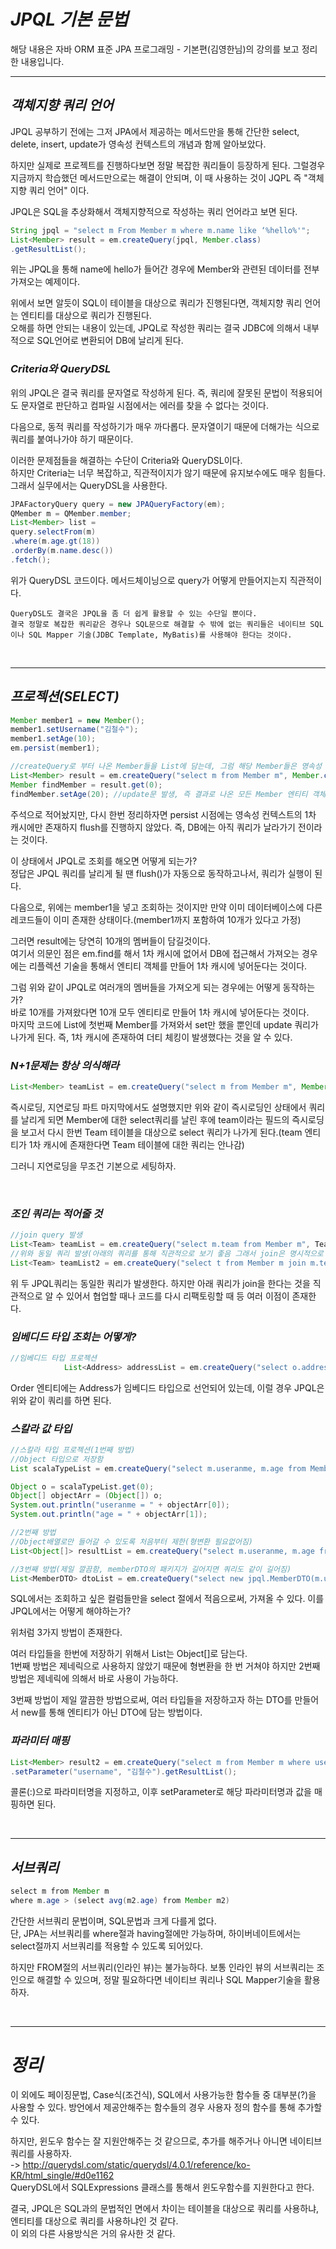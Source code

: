 # **_JPQL 기본 문법_**

해당 내용은 자바 ORM 표준 JPA 프로그래밍 - 기본편(김영한님)의 강의를 보고 정리한 내용입니다.

---

## **_객체지향 쿼리 언어_**

JPQL 공부하기 전에는 그저 JPA에서 제공하는 메서드만을 통해 간단한 select, delete, insert, update가 영속성 컨텍스트의 개념과 함께 알아보았다.

하지만 실제로 프로젝트를 진행하다보면 정말 복잡한 쿼리들이 등장하게 된다. 그럴경우 지금까지 학습했던 메서드만으로는 해결이 안되며, 이 때 사용하는 것이 JQPL 즉 "객체지향 쿼리 언어" 이다.

JPQL은 SQL을 추상화해서 객체지향적으로 작성하는 쿼리 언어라고 보면 된다.

```java
String jpql = "select m From Member m where m.name like ‘%hello%'";
List<Member> result = em.createQuery(jpql, Member.class)
.getResultList();
```

위는 JPQL을 통해 name에 hello가 들어간 경우에 Member와 관련된 데이터를 전부 가져오는 예제이다.

위에서 보면 알듯이 SQL이 테이블을 대상으로 쿼리가 진행된다면, 객체지향 쿼리 언어는 엔티티를 대상으로 쿼리가 진행된다.  
오해를 하면 안되는 내용이 있는데, JPQL로 작성한 쿼리는 결국 JDBC에 의해서 내부적으로 SQL언어로 변환되어 DB에 날리게 된다.

### **_Criteria와 QueryDSL_**

위의 JPQL은 결국 쿼리를 문자열로 작성하게 된다. 즉, 쿼리에 잘못된 문법이 적용되어도 문자열로 판단하고 컴파일 시점에서는 에러를 찾을 수 없다는 것이다.

다음으로, 동적 쿼리를 작성하기가 매우 까다롭다. 문자열이기 때문에 더해가는 식으로 쿼리를 붙여나가야 하기 때문이다.

이러한 문제점들을 해결하는 수단이 Criteria와 QueryDSL이다.  
하지만 Criteria는 너무 복잡하고, 직관적이지가 않기 때문에 유지보수에도 매우 힘들다. 그래서 실무에서는 QueryDSL을 사용한다.

```java
JPAFactoryQuery query = new JPAQueryFactory(em);
QMember m = QMember.member;
List<Member> list =
query.selectFrom(m)
.where(m.age.gt(18))
.orderBy(m.name.desc())
.fetch();
```

위가 QueryDSL 코드이다. 메서드체이닝으로 query가 어떻게 만들어지는지 직관적이다.

```
QueryDSL도 결국은 JPQL을 좀 더 쉽게 활용할 수 있는 수단일 뿐이다.
결국 정말로 복잡한 쿼리같은 경우나 SQL문으로 해결할 수 밖에 없는 쿼리들은 네이티브 SQL이나 SQL Mapper 기술(JDBC Template, MyBatis)를 사용해야 한다는 것이다.
```

</br>

---

## **_프로젝션(SELECT)_**

```java
Member member1 = new Member();
member1.setUsername("김철수");
member1.setAge(10);
em.persist(member1);

//createQuery로 부터 나온 Member들을 List에 담는데, 그럼 해당 Member들은 영속성 컨텍스트에 관리가 될까?
List<Member> result = em.createQuery("select m from Member m", Member.class).getResultList();
Member findMember = result.get(0);
findMember.setAge(20); //update문 발생, 즉 결과로 나온 모든 Member 엔티티 객체들은 전부 영속성 컨텍스트에 관리 됨

```

주석으로 적어놨지만, 다시 한번 정리하자면 persist 시점에는 영속성 컨텍스트의 1차 캐시에만 존재하지 flush를 진행하지 않았다. 즉, DB에는 아직 쿼리가 날라가기 전이라는 것이다.

이 상태에서 JPQL로 조회를 해오면 어떻게 되는가?  
정답은 JPQL 쿼리를 날리게 될 땐 flush()가 자동으로 동작하고나서, 쿼리가 실행이 된다.

다음으로, 위에는 member1을 넣고 조회하는 것이지만 만약 이미 데이터베이스에 다른 레코드들이 이미 존재한 상태이다.(member1까지 포함하여 10개가 있다고 가정)

그러면 result에는 당연히 10개의 멤버들이 담길것이다.  
여기서 의문인 점은 em.find를 해서 1차 캐시에 없어서 DB에 접근해서 가져오는 경우에는 리플렉션 기술을 통해서 엔티티 객체를 만들어 1차 캐시에 넣어둔다는 것이다.

그럼 위와 같이 JPQL로 여러개의 멤버들을 가져오게 되는 경우에는 어떻게 동작하는가?  
바로 10개를 가져왔다면 10개 모두 엔티티로 만들어 1차 캐시에 넣어둔다는 것이다.  
마지막 코드에 List에 첫번째 Member를 가져와서 set만 했을 뿐인데 update 쿼리가 나가게 된다. 즉, 1차 캐시에 존재하여 더티 체킹이 발생했다는 것을 알 수 있다.

### **_N+1문제는 항상 의식해라_**

```java
List<Member> teamList = em.createQuery("select m from Member m", Member.class).getResultList();
```

즉시로딩, 지연로딩 파트 마지막에서도 설명했지만 위와 같이 즉시로딩인 상태에서 쿼리를 날리게 되면 Member에 대한 select쿼리를 날린 후에 team이라는 필드의 즉시로딩을 보고서 다시 한번 Team 테이블을 대상으로 select 쿼리가 나가게 된다.(team 엔티티가 1차 캐시에 존재한다면 Team 테이블에 대한 쿼리는 안나감)

그러니 지연로딩을 무조건 기본으로 세팅하자.

</br>

### **_조인 쿼리는 적어줄 것_**

```java
//join query 발생
List<Team> teamList = em.createQuery("select m.team from Member m", Team.class).getResultList();
//위와 동일 쿼리 발생(아래의 쿼리를 통해 직관적으로 보기 좋음 그래서 join은 명시적으로 적어줄 것)
List<Team> teamList2 = em.createQuery("select t from Member m join m.team t", Team.class).getResultList();
```

위 두 JPQL쿼리는 동일한 쿼리가 발생한다. 하지만 아래 쿼리가 join을 한다는 것을 직관적으로 알 수 있어서 협업할 때나 코드를 다시 리팩토링할 때 등 여러 이점이 존재한다.

### **_임베디드 타입 조회는 어떻게?_**

```java
//임베디드 타입 프로젝션
            List<Address> addressList = em.createQuery("select o.address from Order o", Address.class).getResultList();
```

Order 엔티티에는 Address가 임베디드 타입으로 선언되어 있는데, 이럴 경우 JPQL은 위와 같이 쿼리를 하면 된다.

### **_스칼라 값 타입_**

```java
//스칼라 타입 프로젝션(1번째 방법)
//Object 타입으로 저장함
List scalaTypeList = em.createQuery("select m.useranme, m.age from Member m").getResultList();

Object o = scalaTypeList.get(0);
Object[] objectArr = (Object[]) o;
System.out.println("useranme = " + objectArr[0]);
System.out.println("age = " + objectArr[1]);

//2번째 방법
//Object배열로만 들어갈 수 있도록 처음부터 제한(형변환 필요없어짐)
List<Object[]> resultList = em.createQuery("select m.useranme, m.age from Member m").getResultList();

//3번째 방법(제일 깔끔함, memberDTO의 패키지가 길어지면 쿼리도 같이 길어짐)
List<MemberDTO> dtoList = em.createQuery("select new jpql.MemberDTO(m.username, m.age) from Member m", MemberDTO.class).getResultList();
```

SQL에서는 조회하고 싶은 컬럼들만을 select 절에서 적음으로써, 가져올 수 있다. 이를 JPQL에서는 어떻게 해야하는가?

위처럼 3가지 방법이 존재한다.

여러 타입들을 한번에 저장하기 위해서 List는 Object[]로 담는다.  
1번째 방법은 제네릭으로 사용하지 않았기 때문에 형변환을 한 번 거쳐야 하지만 2번째 방법은 제네릭에 의해서 바로 사용이 가능하다.

3번째 방법이 제일 깔끔한 방법으로써, 여러 타입들을 저장하고자 하는 DTO를 만들어서 new를 통해 엔티티가 아닌 DTO에 담는 방법이다.

### **_파라미터 매핑_**

```java
List<Member> result2 = em.createQuery("select m from Member m where username =:username ", Member.class)
.setParameter("username", "김철수").getResultList();
```

콜론(:)으로 파라미터명을 지정하고, 이후 setParameter로 해당 파라미터명과 값을 매핑하면 된다.

</br>

---

## **_서브쿼리_**

```java
select m from Member m
where m.age > (select avg(m2.age) from Member m2)
```

간단한 서브쿼리 문법이며, SQL문법과 크게 다를게 없다.  
단, JPA는 서브쿼리를 where절과 having절에만 가능하며, 하이버네이트에서는 select절까지 서브쿼리를 적용할 수 있도록 되어있다.

하지만 FROM절의 서브쿼리(인라인 뷰)는 불가능하다. 보통 인라인 뷰의 서브쿼리는 조인으로 해결할 수 있으며, 정말 필요하다면 네이티브 쿼리나 SQL Mapper기술을 활용하자.

</br>

---

# **_정리_**

이 외에도 페이징문법, Case식(조건식), SQL에서 사용가능한 함수들 중 대부분(?)을 사용할 수 있다. 방언에서 제공안해주는 함수들의 경우 사용자 정의 함수를 통해 추가할 수 있다.

하지만, 윈도우 함수는 잘 지원안해주는 것 같으므로, 추가를 해주거나 아니면 네이티브 쿼리를 사용하자.  
-> http://querydsl.com/static/querydsl/4.0.1/reference/ko-KR/html_single/#d0e1162  
 QueryDSL에서 SQLExpressions 클래스를 통해서 윈도우함수를 지원한다고 한다.

결국, JPQL은 SQL과의 문법적인 면에서 차이는 테이블을 대상으로 쿼리를 사용하냐, 엔티티를 대상으로 쿼리를 사용하냐인 것 같다.  
이 외의 다른 사용방식은 거의 유사한 것 같다.
